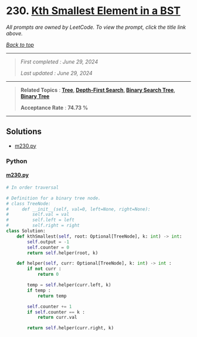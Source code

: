 # 230. [Kth Smallest Element in a BST](<https://leetcode.com/problems/kth-smallest-element-in-a-bst>)

*All prompts are owned by LeetCode. To view the prompt, click the title link above.*

*[Back to top](<../README.md>)*

------

> *First completed : June 29, 2024*
>
> *Last updated : June 29, 2024*

------

> **Related Topics** : **[Tree](<by_topic/Tree.md>), [Depth-First Search](<by_topic/Depth-First Search.md>), [Binary Search Tree](<by_topic/Binary Search Tree.md>), [Binary Tree](<by_topic/Binary Tree.md>)**
>
> **Acceptance Rate** : **74.73 %**

------

## Solutions

- [m230.py](<../my-submissions/m230.py>)
### Python
#### [m230.py](<../my-submissions/m230.py>)
```Python
# In order traversal

# Definition for a binary tree node.
# class TreeNode:
#     def __init__(self, val=0, left=None, right=None):
#         self.val = val
#         self.left = left
#         self.right = right
class Solution:
    def kthSmallest(self, root: Optional[TreeNode], k: int) -> int:
        self.output = -1
        self.counter = 0
        return self.helper(root, k)

    def helper(self, curr: Optional[TreeNode], k: int) -> int : 
        if not curr :
            return 0

        temp = self.helper(curr.left, k)
        if temp :
            return temp

        self.counter += 1
        if self.counter == k :
            return curr.val

        return self.helper(curr.right, k)


```

